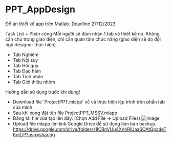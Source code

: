 # PPT_AppDesign
Đồ án thiết kế app trên Matlab. Deadline 27/12/2023

Task List + Phân công
Mỗi người sẽ đảm nhận 1 tab và thiết kế nó. Không cần chú trọng giao diện, chỉ cần quan tâm chức năng (giao diện sẽ do đội ngũ designer thực hiện)
-  Tab Nghiệm
-  Tab Nội suy
-  Tab Hồi quy
-  Tab Đạo hàm
-  Tab Tích phân 
-  Tab Giới thiệu nhóm

Hướng dẫn sử dụng trước khi dùng!
- Download file 'ProjectPPT.mlapp' về và thực hiện lập trình trên phần tab của mình.
- Sau khi xong đặt tên file ProjectPPT_MSSV.mlapp
- Đăng tải file vừa tạo lên đây. (Chọn Add File -> Upload Files)
![image](https://github.com/LongLe7184/PPT_AppDesign/assets/149240182/c119cedd-42f6-4c0d-982f-d70815fc50e7)
- Upload file mlapp lên link Google Drive để sử dụng làm bản backup.
https://drive.google.com/drive/folders/1lCBnVUu4XnhRlUaa6OAtQpsdeT6oILjP?usp=sharing
